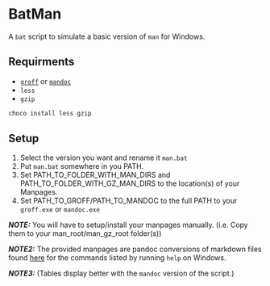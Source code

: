 # BatMan
A `bat` script to simulate a basic version of `man` for Windows.

## Requirments
* [`groff`](https://sourceforge.net/projects/ezwinports/files/) or [`mandoc`](https://embedeo.org/ws/doc/man_windows/)
* `less`
* `gzip`
```bash
choco install less gzip
```

## Setup
1. Select the version you want and rename it `man.bat`
2. Put `man.bat` somewhere in you PATH.
3. Set PATH_TO_FOLDER_WITH_MAN_DIRS and PATH_TO_FOLDER_WITH_GZ_MAN_DIRS to the location(s) of your Manpages.
4. Set PATH_TO_GROFF/PATH_TO_MANDOC to the full PATH to your `groff.exe` or `mandoc.exe`

**_NOTE:_** You will have to setup/install your manpages manually. (i.e. Copy them to your man_root/man_gz_root folder(s))

**_NOTE2:_** The provided manpages are pandoc conversions of markdown files found [here](https://github.com/MicrosoftDocs/windowsserverdocs/tree/main/WindowsServerDocs/administration/windows-commands) for the commands listed by running `help` on Windows. 

**_NOTE3:_** (Tables display better with the `mandoc` version of the script.)